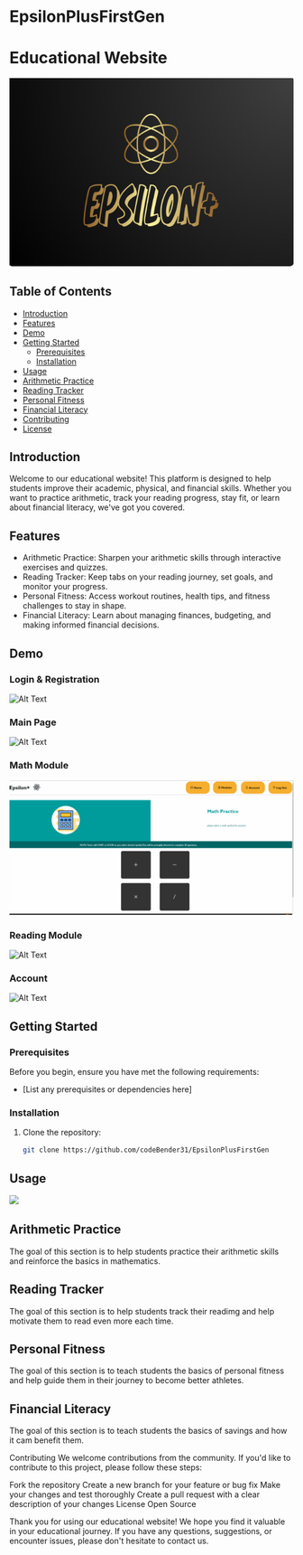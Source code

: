 # EpsilonPlusFirstGen
# Educational Website

![Website Screenshot](https://github.com/codeBender31/EpsilonPlusFirstGen/blob/main/ProjectLogin/EpsilonLogo.PNG)

## Table of Contents

- [Introduction](#introduction)
- [Features](#features)
- [Demo](#demo)
- [Getting Started](#getting-started)
  - [Prerequisites](#prerequisites)
  - [Installation](#installation)
- [Usage](#usage)
- [Arithmetic Practice](#arithmetic-practice)
- [Reading Tracker](#reading-tracker)
- [Personal Fitness](#personal-fitness)
- [Financial Literacy](#financial-literacy)
- [Contributing](#contributing)
- [License](#license)

## Introduction

Welcome to our educational website! This platform is designed to help students improve their academic, physical, and financial skills. Whether you want to practice arithmetic, track your reading progress, stay fit, or learn about financial literacy, we've got you covered.

## Features

- Arithmetic Practice: Sharpen your arithmetic skills through interactive exercises and quizzes.
- Reading Tracker: Keep tabs on your reading journey, set goals, and monitor your progress.
- Personal Fitness: Access workout routines, health tips, and fitness challenges to stay in shape.
- Financial Literacy: Learn about managing finances, budgeting, and making informed financial decisions.

## Demo
### Login & Registration
![Alt Text](https://github.com/codeBender31/EpsilonPlusFirstGen/blob/main/SIteGIFS/Login%26Register.gif)
### Main Page
![Alt Text](https://github.com/codeBender31/EpsilonPlusFirstGen/blob/main/SIteGIFS/MainPage.gif)
### Math Module
![Alt Text](https://github.com/codeBender31/EpsilonPlusFirstGen/blob/main/SIteGIFS/Math.gif)
### Reading Module
![Alt Text](https://github.com/codeBender31/EpsilonPlusFirstGen/blob/main/SIteGIFS/Reading.gif)
### Account
![Alt Text](https://github.com/codeBender31/EpsilonPlusFirstGen/blob/main/SIteGIFS/Account.gif)

## Getting Started

### Prerequisites

Before you begin, ensure you have met the following requirements:

- [List any prerequisites or dependencies here]

### Installation

1. Clone the repository:

   ```sh
   git clone https://github.com/codeBender31/EpsilonPlusFirstGen
   
## Usage
![](https://github.com/codeBender31/EpsilonPlusFirstGen/blob/main/FirstIteration.gif)

## Arithmetic Practice
The goal of this section is to help students practice their arithmetic skills and reinforce the basics in mathematics. 

## Reading Tracker
The goal of this section is to help students track their readimg and help motivate them to read even more each time. 

## Personal Fitness
The goal of this section is to teach students the basics of personal fitness and help guide them in their journey to become better athletes. 

## Financial Literacy
The goal of this section is to teach students the basics of savings and how it cam benefit them.

Contributing
We welcome contributions from the community. If you'd like to contribute to this project, please follow these steps:

Fork the repository
Create a new branch for your feature or bug fix
Make your changes and test thoroughly
Create a pull request with a clear description of your changes
License
Open Source

Thank you for using our educational website! We hope you find it valuable in your educational journey. If you have any questions, suggestions, or encounter issues, please don't hesitate to contact us.
